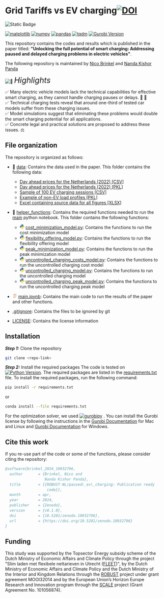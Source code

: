 
# Grid Tariffs vs EV charging[![DOI](https://zenodo.org/badge/776002789.svg)](https://zenodo.org/doi/10.5281/zenodo.10932795)

![Static Badge](https://img.shields.io/badge/MADE_WITH-PYTHON_-orange?style=for-the-badge)

[![matplotlib](https://img.shields.io/badge/matplotlib-3.8.0-blue.svg)](https://pypi.org/project/matplotlib/3.8.0/)
[![numpy](https://img.shields.io/badge/numpy-1.22.3-blue.svg)](https://pypi.org/project/numpy/1.22.3/)
[![pandas](https://img.shields.io/badge/pandas-1.4.3-blue.svg)](https://pypi.org/project/pandas/1.4.3/)
[![tqdm](https://img.shields.io/badge/tqdm-4.62.3-blue.svg)](https://pypi.org/project/tqdm/4.62.3/)
[![Gurobi Version](https://img.shields.io/badge/Gurobi-10.0.2-blue.svg)](https://www.gurobi.com/)

This repository contains the codes and results which is published in the paper titled: **"Unlocking the full potential of smart charging: Addressing paused and delayed charging problems in electric vehicles"**.

The following repository is maintained by [Nico Brinkel](https://github.com/nicobrinkel) and [Nanda Kishor Panda](https://github.com/nkpanda97)

<inkline>
  <picture>
    <source srcset="https://fonts.gstatic.com/s/e/notoemoji/latest/1f31f/512.webp" type="image/webp">
    <img src="https://fonts.gstatic.com/s/e/notoemoji/latest/1f31f/512.gif" alt="🌟" width="25" height="25">
  </picture>
</inkline> <span style="font-size:1.8em;font-style:italic">Highlights</span>

&#x2705; Many electric vehicle models lack the technical capabilities for effective smart charging, as they cannot handle charging pauses or delays. 🚗 🚙  <br>
&#x2705; Technical charging tests reveal that around one-third of tested car models suffer from these charging issues. <br>
&#x2705; Model simulations suggest that eliminating these problems would double the smart charging potential for all applications. <br>
&#x2705; Concrete legal and practical solutions are proposed to address these issues. ⚖️ <br>

## File organization

The repository is organized as follows:

- 📁 [data](data/): Contains the data used in the paper. This folder contains the following data:
    - [Day ahead prices for the Netherlands (2022) [CSV]](data/DA_prices_NL.csv) 
    - [Day ahead prices for the Netherlands (2022) [PKL]](data/DA_prices_NL.pkl)
    - [Sample of 100 EV charging sessions [CSV]](data/ev_sample_data.csv) 
    - [Example of non-EV load profiles [PKL]](data/NonEVload_example.pkl) 
    - [Excel containing source data for all figures [XLSX]](<data/Source Data.xlsx>)

- 📁 [helper_functions](matlab_functions/): Contains the required functions needed to run the [main](main.ipynb) python notebook. This folder contains the following functions:
    - <img src="python_logo.png" alt="python logo" width="15" height="15"> [cost_minimization_model.py](helper_functions/cost_minimization_model.py): Contains the functions to run the cost minimization model
    - <img src="python_logo.png" alt="python logo" width="15" height="15"> [flexibility_offering_model.py](helper_functions/flexibility_offering_model.py): Contains the functions to run the flexibility offering model
    - <img src="python_logo.png" alt="python logo" width="15" height="15"> [peak_minimization_model.py](helper_functions/peak_minimization_model.py): Contains the functions to run the peak minimization model
    - <img src="python_logo.png" alt="python logo" width="15" height="15"> [uncontrolled_charging_costs_model.py](helper_functions/uncontrolled_charging_costs_model.py): Contains the functions to run the uncontrolled charging cost model
    - <img src="python_logo.png" alt="python logo" width="15" height="15"> [uncontrolled_charging_model.py](helper_functions/uncontrolled_charging_model.py): Contains the functions to run the uncontrolled charging model
    - <img src="python_logo.png" alt="python logo" width="15" height="15"> [uncontrolled_charging_peak_model.py](helper_functions/uncontrolled_charging_peak_model.py): Contains the functions to run the uncontrolled charging peak model
    

- <img src="Jupyter_logo.png" alt="python logo" width="15" height="15"> [main.ipynb](main.py): Contains the main code to run the results of the paper and other functions.
- [.gitignore](.gitignore): Contains the files to be ignored by git
- [LICENSE](LICENSE): Contains the license information


## Installation

***Step 1:*** Clone the repository

```bash
git clone <repo-link>
```

***Step 2:*** Install the required packages
The code is tested on [![Python Version](https://img.shields.io/badge/Python-3.10.13-blue.svg)](https://www.python.org/downloads/release/python-3812/). The required packages are listed in the [requirements.txt](requirements.txt) file. To install the required packages, run the following command:

```bash
pip install -r requirements.txt
```

or

```bash
conda install --file requirements.txt
```

For the optimization solver, we used [![gurobipy](https://img.shields.io/badge/gurobipy-11.0.1-blue.svg)](https://www.gurobi.com/)
. You can install the Gurobi license by following the instructions in the [Gurobi Documentation](https://www.gurobi.com/documentation/10.0/quickstart_mac/installing_the_anaconda_py.html) for Mac and Linux and [Gurobi Documentation](https://www.gurobi.com/documentation/10.0/quickstart_windows/installing_the_anaconda_py.html) for Windows.

## Cite this work

If you re-use part of the code or some of the functions, please consider citing the repository:

```bibtex
@software{brinkel_2024_10932796,
  author       = {Brinkel, Nico and
                  Nanda Kishor Panda},
  title        = {{ROBUST-NL/paused\_ev\_charging: Publication ready 
                   code}},
  month        = apr,
  year         = 2024,
  publisher    = {Zenodo},
  version      = {v0.1.0},
  doi          = {10.5281/zenodo.10932796},
  url          = {https://doi.org/10.5281/zenodo.10932796}
}
```

## Funding

This study was supported by the Topsector Energy subsidy scheme of the Dutch Ministry of Economic Affairs and Climate Policy through the project "Slim laden met flexibele nettarieven in Utrecht ([FLEET](https://ssc-fleet.nl/))", by the Dutch Ministry of Economic Affairs and Climate Policy and the Dutch Ministry of the Interior and Kingdom Relations through the [ROBUST](https://tki-robust.nl/) project under grant agreement MOOI32014 and by the European Union’s Horizon Europe Research and Innovation program through the [SCALE](https://scale-horizon.eu/) project (Grant Agreement No. 101056874).

